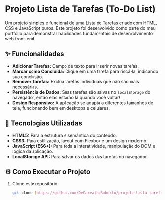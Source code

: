 # Projeto Lista de Tarefas (To-Do List)

 Um projeto simples e funcional de uma Lista de Tarefas criado com HTML, CSS e JavaScript puros. Este projeto foi desenvolvido como parte do meu portfólio para demonstrar habilidades fundamentais de desenvolvimento web front-end.

## ✨ Funcionalidades

- **Adicionar Tarefas:** Campo de texto para inserir novas tarefas.
- **Marcar como Concluída:** Clique em uma tarefa para riscá-la, indicando sua conclusão.
- **Remover Tarefas:** Exclua tarefas individuais que não são mais necessárias.
- **Persistência de Dados:** Suas tarefas são salvas no `localStorage` do navegador, então elas estarão lá quando você voltar!
- **Design Responsivo:** A aplicação se adapta a diferentes tamanhos de tela, funcionando bem em desktops e celulares.

## 🚀 Tecnologias Utilizadas

- **HTML5:** Para a estrutura e semântica do conteúdo.
- **CSS3:** Para estilização, layout com Flexbox e um design moderno.
- **JavaScript (ES6+):** Para toda a interatividade, manipulação do DOM e lógica da aplicação.
- **LocalStorage API:** Para salvar os dados das tarefas no navegador.

## ⚙️ Como Executar o Projeto

1. Clone este repositório:
   ```bash
   git clone [https://github.com/DeCarvalhoRoberto/projeto-lista-tarefas.git](https://github.com/DeCarvalhoRoberto/projeto-lista-tarefas.git)

